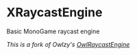 # XRaycastEngine
Basic MonoGame raycast engine

*This is a fork of Owlzy's [OwlRaycastEngine](https://github.com/Owlzy/OwlRaycastEngine)*
